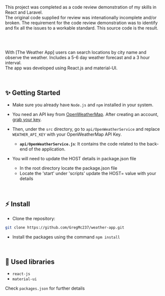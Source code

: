 This project was completed as a code review demonstration of my skills in React and Laravel.  
The original code supplied for review was intenationally incomplete and/or broken.  The requirement for the code review demonstration was to identify and fix all the issues to a workable standard.
This source code is the result.

<br/>
<br/>

With [The Weather App] users can search locations by city name and observe the weather. Includes a 5-6 day weather forecast and a 3 hour interval.
<br />
The app was developed using React.js and material-UI.

<br/>


## ✨ Getting Started

- Make sure you already have `Node.js` and `npm` installed in your system.
- You need an API key from [OpenWeatherMap](https://openweathermap.org/). After creating an account, [grab your key](https://home.openweathermap.org/api_keys).
- Then, under the `src` directory, go to `api/OpenWeatherService` and replace `WEATHER_API_KEY` with your OpenWeatherMap API Key.
  - **`api/OpenWeatherService.js`**: It contains the code related to the back-end of the application.
 
- You will need to update the HOST details in package.json file
  - In the root directory locate the package.json file
  - Locate the 'start' under 'scripts' update the HOST= value with your details

<br/>

## ⚡ Install

- Clone the repository:

```bash
git clone https://github.com/GregMc237/weather-app.git

```

- Install the packages using the command `npm install`

<br/>

## 📙 Used libraries

- `react-js`
- `material-ui`

Check `packages.json` for further details

<br/>



